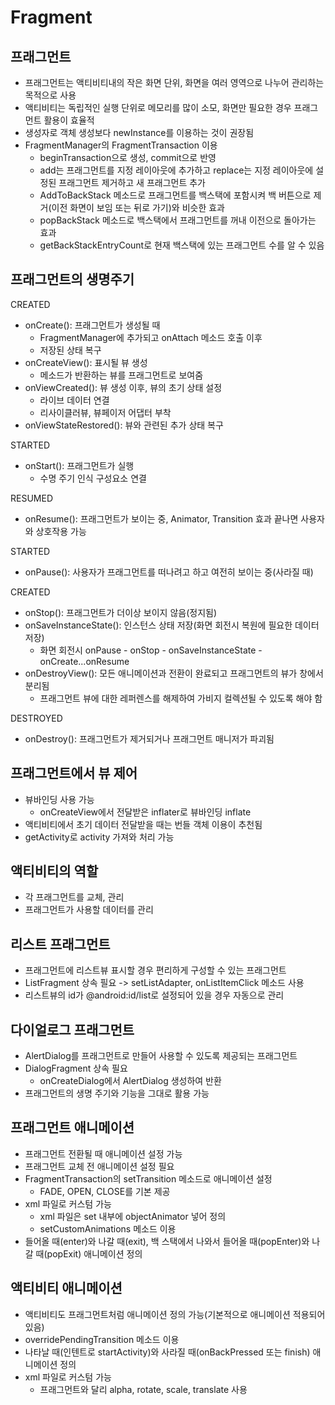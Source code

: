 # Fragment

## 프래그먼트

- 프래그먼트는 액티비티내의 작은 화면 단위, 화면을 여러 영역으로 나누어 관리하는 목적으로 사용
- 액티비티는 독립적인 실행 단위로 메모리를 많이 소모, 화면만 필요한 경우 프래그먼트 활용이 효율적
- 생성자로 객체 생성보다 newInstance를 이용하는 것이 권장됨
- FragmentManager의 FragmentTransaction 이용
  - beginTransaction으로 생성, commit으로 반영
  - add는 프래그먼트를 지정 레이아웃에 추가하고 replace는 지정 레이아웃에 설정된 프래그먼트 제거하고 새 프래그먼트 추가
  - AddToBackStack 메소드로 프래그먼트를 백스택에 포함시켜 백 버튼으로 제거(이전 화면이 보임 또는 뒤로 가기)와 비슷한 효과
  - popBackStack 메소드로 백스택에서 프래그먼트를 꺼내 이전으로 돌아가는 효과
  - getBackStackEntryCount로 현재 백스택에 있는 프래그먼트 수를 알 수 있음

## 프래그먼트의 생명주기

CREATED

- onCreate(): 프래그먼트가 생성될 때
  - FragmentManager에 추가되고 onAttach 메소드 호출 이후
  - 저장된 상태 복구
- onCreateView(): 표시될 뷰 생성
  - 메소드가 반환하는 뷰를 프래그먼트로 보여줌
- onViewCreated(): 뷰 생성 이후, 뷰의 초기 상태 설정
  - 라이브 데이터 연결
  - 리사이클러뷰, 뷰페이저 어댑터 부착
- onViewStateRestored(): 뷰와 관련된 추가 상태 복구

STARTED

- onStart(): 프래그먼트가 실행
  - 수명 주기 인식 구성요소 연결

RESUMED

- onResume(): 프래그먼트가 보이는 중, Animator, Transition 효과 끝나면 사용자와 상호작용 가능

STARTED

- onPause(): 사용자가 프래그먼트를 떠나려고 하고 여전히 보이는 중(사라질 때)

CREATED

- onStop(): 프래그먼트가 더이상 보이지 않음(정지됨)
- onSaveInstanceState(): 인스턴스 상태 저장(화면 회전시 복원에 필요한 데이터 저장)
  - 화면 회전시 onPause - onStop - onSaveInstanceState - onCreate...onResume
- onDestroyView(): 모든 애니메이션과 전환이 완료되고 프래그먼트의 뷰가 창에서 분리됨
  - 프래그먼트 뷰에 대한 레퍼렌스를 해제하여 가비지 컬렉션될 수 있도록 해야 함

DESTROYED

- onDestroy(): 프래그먼트가 제거되거나 프래그먼트 매니저가 파괴됨

## 프래그먼트에서 뷰 제어

- 뷰바인딩 사용 가능
  - onCreateView에서 전달받은 inflater로 뷰바인딩 inflate
- 액티비티에서 초기 데이터 전달받을 때는 번들 객체 이용이 추천됨
- getActivity로 activity 가져와 처리 가능

## 액티비티의 역할

- 각 프래그먼트를 교체, 관리
- 프래그먼트가 사용할 데이터를 관리

## 리스트 프래그먼트

- 프래그먼트에 리스트뷰 표시할 경우 편리하게 구성할 수 있는 프래그먼트
- ListFragment 상속 필요 -> setListAdapter, onListItemClick 메소드 사용
- 리스트뷰의 id가 @android:id/list로 설정되어 있을 경우 자동으로 관리

## 다이얼로그 프래그먼트

- AlertDialog를 프래그먼트로 만들어 사용할 수 있도록 제공되는 프래그먼트
- DialogFragment 상속 필요
  - onCreateDialog에서 AlertDialog 생성하여 반환
- 프래그먼트의 생명 주기와 기능을 그대로 활용 가능

## 프래그먼트 애니메이션

- 프래그먼트 전환될 때 애니메이션 설정 가능
- 프래그먼트 교체 전 애니메이션 설정 필요
- FragmentTransaction의 setTransition 메소드로 애니메이션 설정
  - FADE, OPEN, CLOSE를 기본 제공
- xml 파일로 커스텀 가능
  - xml 파일은 set 내부에 objectAnimator 넣어 정의
  - setCustomAnimations 메소드 이용
- 들어올 때(enter)와 나갈 때(exit), 백 스택에서 나와서 들어올 때(popEnter)와 나갈 때(popExit) 애니메이션 정의

## 액티비티 애니메이션

- 액티비티도 프래그먼트처럼 애니메이션 정의 가능(기본적으로 애니메이션 적용되어 있음)
- overridePendingTransition 메소드 이용
- 나타날 때(인텐트로 startActivity)와 사라질 때(onBackPressed 또는 finish) 애니메이션 정의
- xml 파일로 커스텀 가능
  - 프래그먼트와 달리 alpha, rotate, scale, translate 사용

